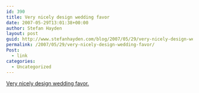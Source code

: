 ```yaml
---
id: 390
title: Very nicely design wedding favor
date: 2007-05-29T13:01:38+00:00
author: Stefan Hayden
layout: post
guid: http://www.stefanhayden.com/blog/2007/05/29/very-nicely-design-wedding-favor/
permalink: /2007/05/29/very-nicely-design-wedding-favor/
Post:
  - link
categories:
  - Uncategorized
---
```

<p><a href="http://www.flickr.com/photos/andrewcoulterenright/168272241/">Very nicely design wedding favor.</a>
</p>
